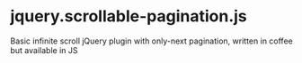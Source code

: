 jquery.scrollable-pagination.js
===============================

Basic infinite scroll jQuery plugin with only-next pagination, written in coffee but available in JS
